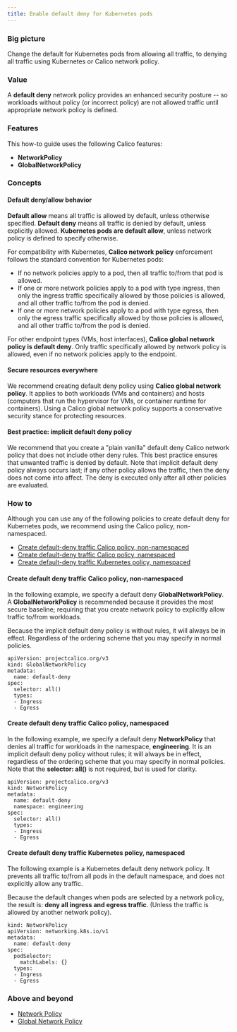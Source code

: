 ```yaml
---
title: Enable default deny for Kubernetes pods
---
```


### Big picture

Change the default for Kubernetes pods from allowing all traffic, to denying all traffic using Kubernetes or Calico network policy.  

### Value

A **default deny** network policy provides an enhanced security posture -- so workloads without policy (or incorrect policy) are not allowed traffic until appropriate network policy is defined.

### Features

This how-to guide uses the following Calico features:
- **NetworkPolicy** 
- **GlobalNetworkPolicy**

### Concepts

#### Default deny/allow behavior

**Default allow** means all traffic is allowed by default, unless otherwise specified. **Default deny** means all traffic is denied by default, unless explicitly allowed. **Kubernetes pods are default allow**, unless network policy is defined to specify otherwise.

For compatibility with Kubernetes, **Calico network policy** enforcement follows the standard convention for Kubernetes pods:
- If no network policies apply to a pod, then all traffic to/from that pod is allowed.
- If one or more network policies apply to a pod with type ingress, then only the ingress traffic specifically allowed by those policies is allowed, and all other traffic to/from the pod is denied.
- If one or more network policies apply to a pod with type egress, then only the egress traffic specifically allowed by those policies is allowed, and all other traffic to/from the pod is denied.

For other endpoint types (VMs, host interfaces), **Calico global network policy is default deny**. Only traffic specifically allowed by network policy is allowed, even if no network policies apply to the endpoint.

#### Secure resources everywhere

We recommend creating default deny policy using **Calico global network policy**. It applies to both workloads (VMs and containers) and hosts (computers that run the hypervisor for VMs, or container runtime for containers). Using a Calico global network policy supports a conservative security stance for protecting resources.

#### Best practice: implicit default deny policy

We recommend that you create a "plain vanilla" default deny Calico network policy that does not include other deny rules. This best practice ensures that unwanted traffic is denied by default. Note that implicit default deny policy always occurs last; if any other policy allows the traffic, then the deny does not come into affect. The deny is executed only after all other policies are evaluated. 

### How to

Although you can use any of the following policies to create default deny for Kubernetes pods, we recommend using the Calico policy, non-namespaced.

- [Create default-deny traffic Calico policy, non-namespaced](#create-default-deny-traffic-calico-policy-non-namespaced)
- [Create default-deny traffic Calico policy, namespaced](#create-default-deny-traffic-calico-policy-namespaced)
- [Create default-deny traffic Kubernetes policy, namespaced](#create-default-deny-traffic-Kubernetes-policy-namespaced)

#### Create default deny traffic Calico policy, non-namespaced

In the following example, we specify a default deny **GlobalNetworkPolicy**. A **GlobalNetworkPolicy** is recommended because it provides the most secure baseline; requiring that you create network policy to explicitly allow traffic to/from workloads. 

Because the implicit default deny policy is without rules, it will always be in effect. Regardless of the ordering scheme that you may specify in normal policies. 

```
apiVersion: projectcalico.org/v3
kind: GlobalNetworkPolicy
metadata:
  name: default-deny
spec:
  selector: all()
  types:
  - Ingress
  - Egress
```

#### Create default deny traffic Calico policy, namespaced  

In the following example, we specify a default deny **NetworkPolicy** that denies all traffic for workloads in the namespace, **engineering**. It is an implicit default deny policy without rules; it will always be in effect, regardless of the ordering scheme that you may specify in normal policies. Note that the **selector: all()** is not required, but is used for clarity. 

```
apiVersion: projectcalico.org/v3
kind: NetworkPolicy
metadata:
  name: default-deny
  namespace: engineering
spec:
  selector: all()
  types:
  - Ingress
  - Egress  
```

#### Create default deny traffic Kubernetes policy, namespaced

The following example is a Kubernetes default deny network policy. It prevents all traffic to/from all pods in the default namespace, and does not explicitly allow any traffic. 

Because the default changes when pods are selected by a network policy, the result is: **deny all ingress and egress traffic**. (Unless the traffic is allowed by another network policy).

```
kind: NetworkPolicy
apiVersion: networking.k8s.io/v1
metadata:
  name: default-deny
spec:
  podSelector:
    matchLabels: {}
  types:
  - Ingress
  - Egress
```

### Above and beyond

- [Network Policy]({{site.baseurl}}/{{page.version}}/reference/resources/networkpolicy) 
- [Global Network Policy]({{site.baseurl}}/{{page.version}}/reference/resources/globalnetworkpolicy)

